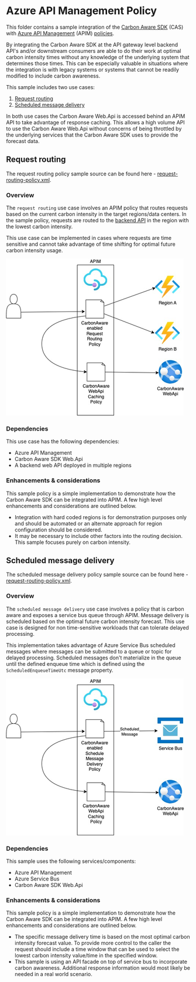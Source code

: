 <!-- markdownlint-disable MD024 -->
# Azure API Management Policy

This folder contains a sample integration of the [Carbon Aware SDK](https://github.com/Green-Software-Foundation/carbon-aware-sdk) (CAS)
with [Azure API Management](https://azure.microsoft.com/en-us/products/api-management/) (APIM)
[policies](https://learn.microsoft.com/en-us/azure/api-management/api-management-howto-policies).

By integrating the Carbon Aware SDK at the API gateway level
backend API's and/or downstream consumers are able to do their work
at optimal carbon intensity times without any knowledge of the
underlying system that determines those times. This can be especially
valuable in situations where the integration is with legacy systems
or systems that cannot be readily modified to include carbon awareness.

This sample includes two use cases:

1. [Request routing](#request-routing)
2. [Scheduled message delivery](#scheduled-message-delivery)

In both use cases the Carbon Aware Web.Api is accessed behind an
APIM API to take advantage of response caching. This allows a high volume
API to use the Carbon Aware Web.Api without concerns of being
throttled by the underlying services that the Carbon Aware SDK
uses to provide the forecast data.

## Request routing

The request routing policy sample source can be found here - [request-routing-policy.xml](request-routing-policy.xml).

### Overview

The `request routing` use case involves an APIM policy that routes requests
based on the current carbon intensity in the target regions/data centers.
In the sample policy, requests are routed to the [backend API](https://learn.microsoft.com/en-us/azure/api-management/backends)
in the region with the lowest carbon intensity.

This use case can be implemented in cases where requests are time
sensitive and cannot take advantage of time shifting for optimal future
carbon intensity usage.

![Request Routing](images/request-routing.jpg "Request Routing")

### Dependencies

This use case has the following dependencies:

* Azure API Management
* Carbon Aware SDK Web.Api
* A backend web API deployed in multiple regions

### Enhancements & considerations

This sample policy is a simple implementation to demonstrate how
the Carbon Aware SDK can be integrated into APIM. A few high
level enhancements and considerations are outlined below.

* Integration with hard coded regions is for demonstration purposes
only and should be automated or an alternate approach for region
configuration should be considered.
* It may be necessary to include other factors into the routing
decision. This sample focuses purely on carbon intensity.

## Scheduled message delivery

The scheduled message delivery policy sample source can be found here - [request-routing-policy.xml](request-routing-policy.xml).

### Overview

The `scheduled message delivery` use case involves a policy that is
carbon aware and exposes a service bus queue through APIM. Message
delivery is scheduled based on the optimal future carbon intensity
forecast. This use case is designed for non time-sensitive workloads that
can tolerate delayed processing.

This implementation takes advantage of Azure Service Bus scheduled
messages where messages can be submitted to a queue or topic for
delayed processing. Scheduled messages don't materialize in the
queue until the defined enqueue time which is defined using the
`ScheduledEnqueueTimeUtc` message property.

![Schedule Message Delivery](images/schedule-message-delivery.jpg "Schedule Message Delivery")

### Dependencies

This sample uses the following services/components:

* Azure API Management
* Azure Service Bus
* Carbon Aware SDK Web.Api

### Enhancements & considerations

This sample policy is a simple implementation to demonstrate how
the Carbon Aware SDK can be integrated into APIM. A few high
level enhancements and considerations are outlined below.

* The specific message delivery time is based on the most optimal
carbon intensity forecast value. To provide more control to the
caller the request should include a time window that can be used to
select the lowest carbon intensity value/time in the specified window.
* This sample is using an API facade on top of service bus to
incorporate carbon awareness. Additional response information would
most likely be needed in a real world scenario.
